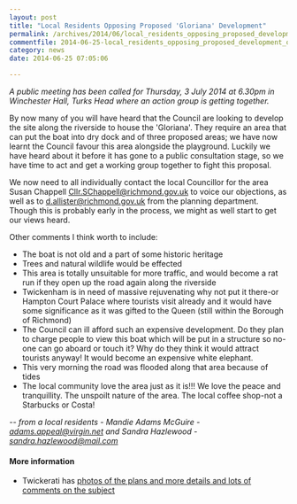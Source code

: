 ```yaml
---
layout: post
title: "Local Residents Opposing Proposed 'Gloriana' Development"
permalink: /archives/2014/06/local_residents_opposing_proposed_development_of_g.html
commentfile: 2014-06-25-local_residents_opposing_proposed_development_of_g
category: news
date: 2014-06-25 07:05:06

---
```


*A public meeting has been called for Thursday, 3 July 2014 at 6.30pm in Winchester Hall, Turks Head where an action group is getting together.*

By now many of you will have heard that the Council are looking to develop the site along the riverside to house the 'Gloriana'. They require an area that can put the boat into dry dock and of three proposed areas; we have now learnt the Council favour this area alongside the playground. Luckily we have heard about it before it has gone to a public consultation stage, so we have time to act and get a working group together to fight this proposal.

We now need to all individually contact the local Councillor for the area Susan Chappell [Cllr.SChappell@richmond.gov.uk](mailto:Cllr.SChappell@richmond.gov.uk) to voice our objections, as well as to [d.allister@richmond.gov.uk](mailto:d.allister@richmond.gov.uk) from the planning department. Though this is probably early in the process, we might as well start to get our views heard.

Other comments I think worth to include:

-   The boat is not old and a part of some historic heritage
-   Trees and natural wildlife would be effected
-   This area is totally unsuitable for more traffic, and would become a rat run if they open up the road again along the riverside
-   Twickenham is in need of massive rejuvenating why not put it there-or Hampton Court Palace where tourists visit already and it would have some significance as it was gifted to the Queen (still within the Borough of Richmond)
-   The Council can ill afford such an expensive development. Do they plan to charge people to view this boat which will be put in a structure so no-one can go aboard or touch it? Why do they think it would attract tourists anyway! It would become an expensive white elephant.
-   This very morning the road was flooded along that area because of tides
-   The local community love the area just as it is!!! We love the peace and tranquillity. The unspoilt nature of the area. The local coffee shop-not a Starbucks or Costa!

<cite>-- from a local residents - Mandie Adams McGuire - <adams.appeal@virgin.net> and Sandra Hazlewood - [sandra.hazlewood@mail.com](mailto:sandra.hazlewood@mail.com</cite>)

#### More information

-   Twickerati has [photos of the plans and more details and lots of comments on the subject](https://twickerati.wordpress.com/2014/06/22/the-twickenham-gloriana-boat-house-experience)
